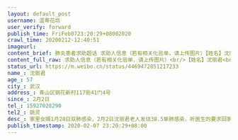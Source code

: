 ```yaml
---
layout: default_post
username: 温蒂花坊
user_verify: forward
publish_time: FriFeb0723:20:29+08002020
crawl_time: 20200212-12:40:51
imageurl: 
content_brief: 肺炎患者求助超话 求助人信息（若有相关化验单，请上传图片）【姓名】沈丽君【年龄】57【所在城市】武汉【所在小区、社区】青山区钢花新村117街41门4号【患病时间】2月2日【联系方式】15927028290【其他紧急联系人】姚灵【病情描述】 家里女婿1月28日双肺感染，2月2日沈丽君老人发烧38.5单 ...全文
content_full_raw: 求助人信息（若有相关化验单，请上传图片）<br/>【姓名】沈丽君<br/>【年龄】57<br/>【所在城市】武汉<br/>【所在小区、社区】青山区钢花新村117街41门4号<br/>【患病时间】2月2日<br/>【联系方式】15927028290<br/>【其他紧急联系人】姚灵<br/>【病情描述】家里女婿1月28日双肺感染，2月2日沈丽君老人发烧38.5单肺感染，听医生的要求回家吃药稳定了两天退烧，2月5日外孙女也发烧(现已确诊阳性)，从2月5日开始沈丽君就开始发烧38度一直没退，今天又去医院检测已经双肺感染，已做核酸检测，要两天有结果，因为家中无人照顾(女婿生病，女儿要照顾确诊的外孙女)，全身无力，起身就喘的厉害，昏睡，咳痰有血丝
status_url: https://m.weibo.cn/status/4469472851217233
name_: 沈丽君
age_: 57
city_: 武汉
address_: 青山区钢花新村117街41门4号
since_: 2月2日
tel_: 15927028290
tel2_: 姚灵
desc_: 家里女婿1月28日双肺感染，2月2日沈丽君老人发烧38.5单肺感染，听医生的要求回家吃药稳定了两天退烧，2月5日外孙女也发烧(现已确诊阳性)，从2月5日开始沈丽君就开始发烧38度一直没退，今天又去医院检测已经双肺感染，已做核酸检测，要两天有结果，因为家中无人照顾(女婿生病，女儿要照顾确诊的外孙女)，全身无力，起身就喘的厉害，昏睡，咳痰有血丝
publish_timestamp: 2020-02-07 23:20:29+08:00
---
```

